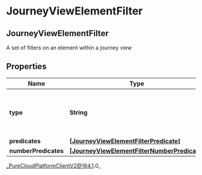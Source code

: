 # JourneyViewElementFilter

## JourneyViewElementFilter
A set of filters on an element within a journey view

## Properties

|Name | Type | Description | Notes|
|------------ | ------------- | ------------- | -------------|
| **type** | **String** | Boolean operation to apply to the provided predicates and clauses. Valid values: And | |
| **predicates** | [**[JourneyViewElementFilterPredicate]**]([JourneyViewElementFilterPredicate]) | predicates | [optional] |
| **numberPredicates** | [**[JourneyViewElementFilterNumberPredicate]**]([JourneyViewElementFilterNumberPredicate]) | numberPredicates | [optional] |



_PureCloudPlatformClientV2@164.1.0_
